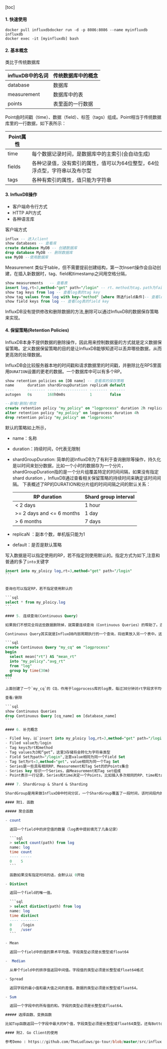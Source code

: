 [toc]

#### 1. 快速使用

```shell    
docker pull influxdbdocker run -d -p 8086:8086 --name myinfluxdb influxdb
docker exec -it [myinfluxdb] bash
```

#### 2. 基本概念
类比于传统数据库

| influxDB中的名词 | 传统数据库中的概念 |
| ---------------- | ------------------ |
| database         | 数据库             |
| measurement      | 数据库中的表       |
| points           | 表里面的一行数据   |

Point由时间戳（time）、数据（field）、标签（tags）组成。Point相当于传统数据库里的一行数据，如下表所示：

| Point属性 |                                                              |
| --------- | ------------------------------------------------------------ |
| time      | 每个数据记录时间，是数据库中的主索引(会自动生成)             |
| fields    | 各种记录值，没有索引的属性，值可以为64位整型，64位浮点型，字符串以及布尔型 |
| tags      | 各种有索引的属性，值只能为字符串                             |



#### 3. InfluxDB操作

   - 客户端命令行方式
   - HTTP API方式
   - 各种语言库

客户端方式

 ```sql
influx -- 进入client
show databases -- 查看库
create database MyDB -- 创建数据库
drop database MyDB -- 删除数据库
use MyDB --使用数据库
 ```

Measurement 类似于table，但不需要提前创建结构，第一次Insert操作会自动创建，在插入新数据时，tag、field和timestamp之间用空格分隔，

```sql
show measurements	-- 查看表
insert log,rt=3,method="get" path="/login" -- rt、method为tag，path为faild
show tag keys from log -- 查看log表的tag key
show tag values from log with key="method" [where 筛选field条件]-- 查看log表中tag为method的values
show field keys from log -- 查看log表的field key
```

InfluxDB没有提供修改和删除数据的方法,删除可以通过InfluxDB的数据保存策略来实现。

#### 4. 保留策略(Retention Policies)
 InfluxDB本身不提供数据的删除操作，因此用来控制数据量的方式就是定义数据保留策略。定义数据保留策略的目的是让InfluxDB能够知道可以丢弃哪些数据，从而更高效的处理数据。

InfluxDB会比较服务器本地的时间戳和请求数据里的时间戳，并删除比在RPS里面用`DURATION`设置的更老的数据。一个数据库中可以有多个RP。

```sql
show retention policies on [DB name] -- 查看库的保存策略
name      duration shardGroupDuration replicaN default
----      -------- ------------------ -------- -------
autogen   0s       168h0m0s           1        false

--新增/删除/修改
create retention policy "my_policy" on "logprocess" duration 2h replication 1 [shard duration 1h] default
alter retention policy "my_policy" on logprocess duration 4h
drop retention policy "my_policy" on "logprocess"
```

默认的策略如上所示，

- name：名称

- duration：持续时间，0代表无限制

- shardGroupDuration: 简单的说InfluxDB为了有利于查询删除等操作，持久化是以时间来划分数据，比如一个小时的数据存为一个分片，shardGroupDuration指的是一个分片组覆盖特定的时间间隔，如果没有指定 shard duration <duration>，InfluxDB通过查看相关保留策略的持续时间来确定该时间间隔。 下表概述了RP的DURATION和分片组的时间间隔之间的默认关系：

  | RP duration               | Shard group interval |
  | ------------------------- | -------------------- |
  | < 2 days                  | 1 hour               |
  | >= 2 days and <= 6 months | 1 day                |
  | > 6 months                | 7 days               |

- replicaN ：副本个数，单机版只能为1

- default：是否是默认策略


写入数据是可以指定使用的RP，若不指定则使用默认的。指定方式为如下,注意和普通的多了`into`关键字
````sql
insert into my_ploicy log,rt=3,method="get" path="/login"
```


查询也可以指定RP，若不指定使用默认的

```sql
select * from my_ploicy.log
```

#### 5. 连续查询(Continuous Query)

如果我们不想完全将这些数据删除掉，就需要连续查询（Continuous Queries）的帮助了。连续查询主要用在将数据归档，以降低系统空间的占用率，主要是以降低精度为代价。

Continuous Query其实就是InfluxDB内部周期执行的一个查询，将结果放入另一个表中。这个查询有如下限制：CQS需要在`SELECT`语句中使用一个函数，并且一定包括一个`GROUP BY time()`语句。

```sql
create Continuous Query "my_cq" on "logprocess"  
begin 
  select mean("rt") AS "mean_rt"
  into "my_policy"."avg_rt"
  from "log"
  group by time(30m)
end
```

上面创建了一个`my_cq`的 CQ，作用于logprocess库的log表，每过30分钟对rt字段求平均值，然后插入avg_rt表中，使用my_rp保留策略。

查看/删除

```sql
show Continuous Queries
drop Continuous Query [cq_name] on [database_name]
```

#### 6. 补充概念

- Filed key，以`insert into my_ploicy log,rt=3,method="get" path="/login"为例，Filed key为path
- Filed value为/login
- Tag keys为rt和method
- Tag values为3和“get”，这里3存储将会转化为字符串类型
- Field Set为path="/login",注意value相同为同一个Field Set
- Tag Set为rt=3,method="get"，value相同为同一个Tag Set
- Series是一些具有相同RP、Measurement和Tag Set的的Points集合
- Series key 标识一个Series，由Measurement和Tag set组成
- Point表示一行记录，Series和time决定一个Points，比如插入多次相同的RP、time和tag value的记录，但是只会产生一条记录。

#### 7. ShardGroup & Shard & Sharding

ShardGroup是用来做InfluxDB中时间分区，一个ShardGroup覆盖了一段时间，该时间段内的数据只会在对应的ShardGroup中。不同的ShardGroup不会重叠。ShardGroup是一个逻辑容器，它内部组织的Shard才是真正的存储引擎。Shard的实现是TSM(Time Sort Merge Tree) 引擎，TSM负责数据的编码存储、读写服务等。ShardGroup内部可能包含多个Shard，首先数据根据时间选择落在哪个ShardGroup，然后根据Series进行Hash再进行一次分区，决定进入哪个Shard。第一层Rang Sharding，第二层Hash Sharding。双层Sharding设计主要是为了解决热点写入问题。单机版的的Shard个数固定为1，而集群版的Shard个数取决于副本数和节点数。

#### 附1. 函数

##### 聚合函数

- count

  返回一个field中的非空值的数量（log表中提前填充了几条记录）

  ```sql
  > select count(path) from log
  name: log
  time count
  ---- -----
  0    5
  ```

  函数如果没有指定时间的话，会默认以 0开始

- Distinct

  返回一个field的唯一值。

  ```sql
  > select distinct(path) from log
  name: log
  time distinct
  ---- --------
  0    /login
  0    /user
  ```

- Mean

  返回一个field中的值的算术平均值。字段类型必须是长整型或float64

-  Median 

  从单个field中的排序值返回中间值。字段值的类型必须是长整型或float64格式

- Spread

  返回字段的最小值和最大值之间的差值。数据的类型必须是长整型或float64。

- Sum

  返回一个字段中的所有值的和。字段的类型必须是长整型或float64。

##### 选择函数、变换函数

比如Top函数返回一个字段中最大的N个值，字段类型必须是长整型或float64类型。还有Bottom、First、Last、Max、Min等，使用都比较简单。

#### 附2. Go Client的使用

参考Demo : https://github.com/TheLudlows/go-tour/blob/master/src/influxdb/influx/InfluxDB.go

